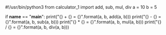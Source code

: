 #!/usr/bin/python3
from calculator_1 import add, sub, mul, div
a = 10
b = 5

if __name__ == "__main__":
    print("{} + {} = {}".format(a, b, add(a, b)))
    print("{} - {} = {}".format(a, b, sub(a, b)))
    print("{} * {} = {}".format(a, b, mul(a, b)))
    print("{} / {} = {}".format(a, b, div(a, b)))

